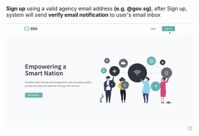 **Sign up** using a valid agency email address **(e.g. @gov.sg)**, after Sign up, system will send **verify email notification** to user's email inbox

![Image is not available](/assets/vid0howtosignup.gif)

